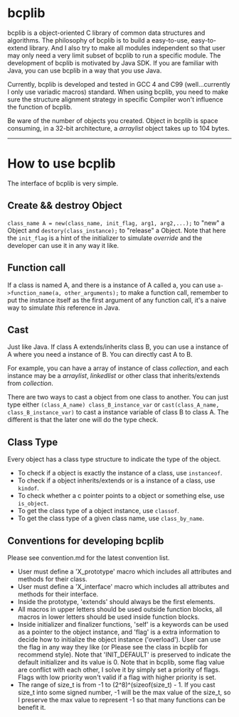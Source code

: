 bcplib
======
bcplib is a object-oriented C library of common data structures and algorithms. 
The philosophy of bcplib is to build a easy-to-use, easy-to-extend library.
And I also try to make all modules independent so that user may only need
a very limit subset of bcplib to run a specific module. The development of
bcplib is motivated by Java SDK. If you are familiar with Java, you can use
bcplib in a way that you use Java.

Currently, bcplib is developed and tested in GCC 4 and C99 (well...currently I 
only use variadic macros) standard. When using bcplib, you need to make sure the 
structure alignment strategy in specific Compiler won't influence the function 
of bcplib.

Be ware of the number of objects you created. Object in bcplib is space
consuming, in a 32-bit architecture, a *arraylist* object takes up to 104 bytes.
- - -
How to use bcplib
=================
The interface of bcplib is very simple.

Create && destroy Object
------------------------
`class_name A = new(class_name, init_flag, arg1, arg2,...);` to "new" a Object 
and `destory(class_instance);` to "release" a Object. Note that here the 
`init_flag` is a hint of the initializer to simulate *override* and the 
developer can use it in any way it like.

Function call
-------------
If a class is named A, and there is a instance of A called a, you can use 
`a->function_name(a, other_arguments);` to make a function call, remember to 
put the instance itself as the first argument of any function call, it's a
naive way to simulate *this* reference in Java.

Cast
----
Just like Java. If class A extends/inherits class B, you can use a instance 
of A where you need a instance of B. You can directly cast A to B. 

For example, you can have a array of instance of class *collection*, and each 
instance may be a *arraylist*, *linkedlist* or other class that inherits/extends
from *collection*.

There are two ways to cast a object from one class to another. You can just type
either `(class_A_name) class_B_instance_var` or 
`cast(class_A_name, class_B_instance_var)`
to cast a instance variable of class B to class A. The different is that the
later one will do the type check.

Class Type
----------
Every object has a class type structure to indicate the type of the object.
+ To check if a object is exactly the instance of a class, use
    `instanceof`. 
+ To check if a object inherits/extends or is a instance of a class,
    use `kindof`. 
+ To check whether a c pointer points to a object or something else, use 
    `is_object`.
+ To get the class type of a object instance, use `classof`.
+ To get the class type of a given class name, use `class_by_name`.


Conventions for developing bcplib
---------------------------------
Please see convention.md for the latest convention list.
+ User must define a 'X_prototype' macro which includes all attributes and
    methods for their class.
+ User must define a 'X_interface' macro which includes all attributes and 
    methods for their interface.
+ Inside the prototype, 'extends' should always be the first elements.
+ All macros in upper letters should be used outside function blocks, 
    all macros in lower letters should be used inside function blocks.
+ Inside initializer and finalizer functions, 'self' is a keywords can be used
    as a pointer to the object instance, and 'flag' is a extra information to
    decide how to initialize the object instance ('overload'). User can use
    the flag in any way they like (or Please see the class in bcplib for
    recommend style). Note that 'INIT_DEFAULT' is preserved to indicate the
    default initializer and its value is 0.
    Note that in bcplib, some flag value are conflict with each other, I solve
    it by simply set a priority of flags. Flags with low priority won't valid 
    if a flag with higher priority is set.
+ The range of size_t is from -1 to (2^8)^(sizeof(size_t) - 1. If you cast 
    size_t into some signed number, -1 will be the max value of the size_t,
    so I preserve the max value to represent -1 so that many functions can be
    benefit it.



